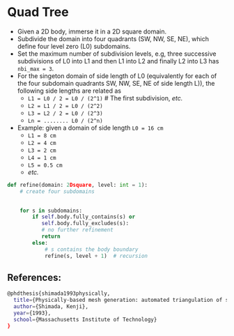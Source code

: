 # Quad Tree

* Given a 2D body, immerse it in a 2D square domain.
* Subdivide the domain into four quadrants (SW, NW, SE, NE), which define four level zero (L0) subdomains.
* Set the maximum number of subdivision levels, e.g, three successive subdivisions of L0 into L1 and then L1 into L2 and finally L2 into L3 has `nbi_max = 3`.
* For the singeton domain of side length of L0 (equivalently for each of the four subdomain quadrants SW, NW, SE, NE of side length L)), the following side lengths are related as
  * `L1 = L0 / 2 = L0 / (2^1)` # The first subdivision, *etc.*
  * `L2 = L1 / 2 = L0 / (2^2)`
  * `L3 = L2 / 2 = L0 / (2^3)`
  * `Ln = ........ L0 / (2^n)`
* Example: given a domain of side length `L0 = 16 cm`
  * `L1 = 8 cm`
  * `L2 = 4 cm`
  * `L3 = 2 cm`
  * `L4 = 1 cm`
  * `L5 = 0.5 cm`
  * *etc.*

```python
def refine(domain: 2Dsquare, level: int = 1):
    # create four subdomains
    

    for s in subdomains:
        if self.body.fully_contains(s) or 
           self.body.fully_excludes(s):
           # no further refinement
           return
        else:
            # s contains the body boundary
            refine(s, level + 1)  # recursion
```

## References:

```bash
@phdthesis{shimada1993physically,
  title={Physically-based mesh generation: automated triangulation of surfaces and volumes via bubble packing},
  author={Shimada, Kenji},
  year={1993},
  school={Massachusetts Institute of Technology}
}
```
